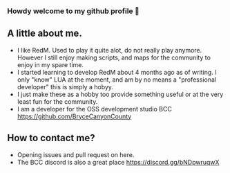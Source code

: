 ### Howdy welcome to my github profile 👋

## A little about me.
- I like RedM. Used to play it quite alot, do not really play anymore. However I still enjoy making scripts, and maps for the community to enjoy in my spare time.
- I started learning to develop RedM about 4 months ago as of writing. I only "know" LUA at the moment, and am by no means a "professional developer" this is simply a hobyy.
- I just make these as a hobby too provide something useful or at the very least fun for the community.
- I am a developer for the OSS development studio BCC https://github.com/BryceCanyonCounty

## How to contact me?
- Opening issues and pull request on here.
- The BCC discord is also a great place https://discord.gg/bNDpwruqwX

